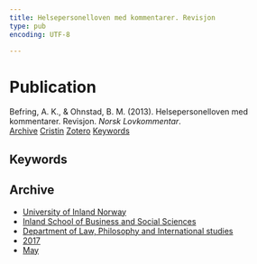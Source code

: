```yaml
---
title: Helsepersonelloven med kommentarer. Revisjon
type: pub
encoding: UTF-8

---
```

<h1>Publication</h1>
<article id="csl-bib-container-RQACUE4V" class="csl-bib-container">
  <div class="csl-bib-body"> <div class="csl-entry">Befring, A. K., &#38; Ohnstad, B. M. (2013). Helsepersonelloven med kommentarer. Revisjon. <i>Norsk Lovkommentar</i>.</div> </div>
  <div class="csl-bib-buttons">
    <a href="#taxonomy-article-RQACUE4V" alt="archive" class="csl-bib-button">Archive</a>
    <a href="https://app.cristin.no/results/show.jsf?id=1467922" alt="Cristin" class="csl-bib-button">Cristin</a>
    <a href="http://zotero.org/groups/5881554/items/RQACUE4V" alt="Zotero" class="csl-bib-button">Zotero</a>
    <a href="#keywords-article-RQACUE4V" alt="keywords" class="csl-bib-button">Keywords</a>
  </div>
  <div id="csl-bib-meta-container-RQACUE4V"></div>
</article>
<div id="csl-bib-meta-RQACUE4V" class="csl-bib-meta">
  <article id="keywords-article-RQACUE4V" class="keywords-article">
    <h1>Keywords</h1>
    
  </article>
  <article id="taxonomy-article-RQACUE4V" class="taxonomy-article">
    <h1>Archive</h1>
    <ul>
      <li><a href="{{< params subfolder >}}en/archive/?key=3DCRN523">University of Inland Norway</a></li>
      <li><a href="{{< params subfolder >}}en/archive/?key=DU8Q9LN9">Inland School of Business and Social Sciences</a></li>
      <li><a href="{{< params subfolder >}}en/archive/?key=ITYAG68H">Department of Law, Philosophy and International studies</a></li>
      <li><a href="{{< params subfolder >}}en/archive/?key=XDLKZVSJ">2017</a></li>
      <li><a href="{{< params subfolder >}}en/archive/?key=88XXCX62">May</a></li>
    </ul>
  </article>
</div>
